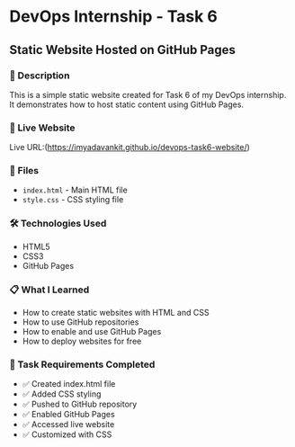 # DevOps Internship - Task 6

## Static Website Hosted on GitHub Pages

### 📝 Description
This is a simple static website created for Task 6 of my DevOps internship. It demonstrates how to host static content using GitHub Pages.

### 🚀 Live Website
Live URL:(https://imyadavankit.github.io/devops-task6-website/)

### 📁 Files
- `index.html` - Main HTML file
- `style.css` - CSS styling file

### 🛠️ Technologies Used
- HTML5
- CSS3
- GitHub Pages

### 📋 What I Learned
- How to create static websites with HTML and CSS
- How to use GitHub repositories
- How to enable and use GitHub Pages
- How to deploy websites for free

### 🎯 Task Requirements Completed
- ✅ Created index.html file
- ✅ Added CSS styling
- ✅ Pushed to GitHub repository
- ✅ Enabled GitHub Pages
- ✅ Accessed live website
- ✅ Customized with CSS
